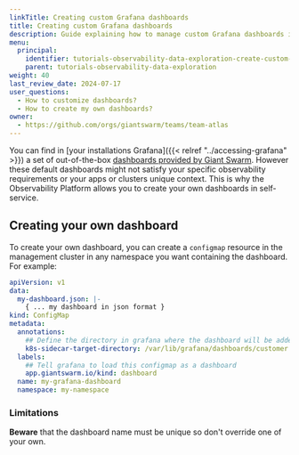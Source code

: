 ```yaml
---
linkTitle: Creating custom Grafana dashboards
title: Creating custom Grafana dashboards
description: Guide explaining how to manage custom Grafana dashboards in the Observability Platform.
menu:
  principal:
    identifier: tutorials-observability-data-exploration-create-custom-dashboards
    parent: tutorials-observability-data-exploration
weight: 40
last_review_date: 2024-07-17
user_questions:
  - How to customize dashboards?
  - How to create my own dashboards?
owner:
  - https://github.com/orgs/giantswarm/teams/team-atlas
---
```


You can find in [your installations Grafana]({{< relref "../accessing-grafana" >}}) a set of out-of-the-box [dashboards provided by Giant Swarm](https://github.com/giantswarm/dashboards). However these default dashboards might not satisfy your specific observability requirements or your apps or clusters unique context. This is why the Observability Platform allows you to create your own dashboards in self-service.

## Creating your own dashboard

To create your own dashboard, you can create a `configmap` resource in the management cluster in any namespace you want containing the dashboard. For example:

```yaml
apiVersion: v1
data:
  my-dashboard.json: |-
    { ... my dashboard in json format }
kind: ConfigMap
metadata:
  annotations:
    ## Define the directory in grafana where the dashboard will be added to the grafana container
    k8s-sidecar-target-directory: /var/lib/grafana/dashboards/customer
  labels:
    ## Tell grafana to load this configmap as a dashboard
    app.giantswarm.io/kind: dashboard
  name: my-grafana-dashboard
  namespace: my-namespace
```

### Limitations

__Beware__ that the dashboard name must be unique so don't override one of your own.
